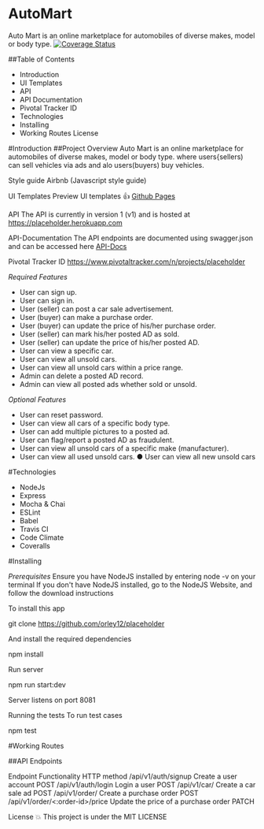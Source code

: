 # AutoMart
Auto Mart is an online marketplace for automobiles of diverse makes, model or body type.
[![Coverage Status](https://coveralls.io/repos/github/orley12/AutoMart/badge.svg?branch=develop)](https://coveralls.io/github/orley12/AutoMart?branch=develop)

##Table of Contents
- Introduction
- UI Templates
- API
- API Documentation
- Pivotal Tracker ID
- Technologies
- Installing
- Working Routes
 License

#Introduction
##Project Overview
Auto Mart is an online marketplace for automobiles of diverse makes, model or body type. where users{sellers) can sell vehicles via ads and alo users(buyers) buy vehicles.

Style guide
Airbnb (Javascript style guide)

UI Templates
Preview UI templates 👍 [Github Pages](#)

API
The API is currently in version 1 (v1) and is hosted at https://placeholder.herokuapp.com

API-Documentation
The API endpoints are documented using swagger.json and can be accessed here [API-Docs](#)

Pivotal Tracker ID
https://www.pivotaltracker.com/n/projects/placeholder

*Required Features*
- User can sign up.
- User can sign in.
- User (seller) can post a car sale advertisement.
- User (buyer) can make a purchase order.
- User (buyer) can update the price of his/her purchase order.
- User (seller) can mark his/her posted AD as sold.
- User (seller) can update the price of his/her posted AD.
- User can view a specific car.
- User can view all unsold cars.
- User can view all unsold cars within a price range.
- Admin can delete a posted AD record.
- Admin can view all posted ads whether sold or unsold.

*Optional Features*
- User can reset password.
- User can view all cars of a specific body type.
- User can add multiple pictures to a posted ad.
- User can flag/report a posted AD as fraudulent.
- User can view all unsold cars of a specific make (manufacturer).
- User can view all used unsold cars.
● User can view all new unsold cars

#Technologies
- NodeJs
- Express
- Mocha & Chai
- ESLint
- Babel
- Travis CI
- Code Climate
- Coveralls

#Installing

*Prerequisites*
Ensure you have NodeJS installed by entering node -v on your terminal If you don't have NodeJS installed, go to the NodeJS Website, and follow the download instructions

To install this app

git clone https://github.com/orley12/placeholder

And install the required dependencies

npm install

Run server

npm run start:dev

Server listens on port 8081

Running the tests
To run test cases

npm test

#Working Routes

##API Endpoints

Endpoint	Functionality	HTTP method
/api/v1/auth/signup	Create a user account	POST
/api/v1/auth/login	Login a user	POST
/api/v1/car/ Create a car sale ad POST
/api/v1/order/ Create a purchase order POST
/api/v1/order/<:order-id>/price Update the price of a purchase order PATCH

License 💥
This project is under the MIT LICENSE
